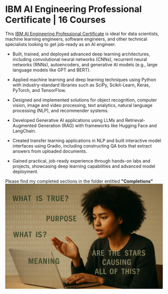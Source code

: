 # IBM AI Engineering Professional Certificate | 16 Courses
This [IBM AI Engineering Professional Certificate](https://www.coursera.org/professional-certificates/ibm-generative-ai-engineering) is ideal for data scientists, machine learning engineers, software engineers, and other technical specialists looking to get job-ready as an AI engineer.

- Built, trained, and deployed advanced deep learning architectures, including convolutional neural networks (CNNs), recurrent neural networks (RNNs), autoencoders, and generative AI models (e.g., large language models like GPT and BERT).

- Applied machine learning and deep learning techniques using Python with industry-standard libraries such as SciPy, Scikit-Learn, Keras, PyTorch, and TensorFlow.

- Designed and implemented solutions for object recognition, computer vision, image and video processing, text analytics, natural language processing (NLP), and recommender systems.

- Developed Generative AI applications using LLMs and Retrieval-Augmented Generation (RAG) with frameworks like Hugging Face and LangChain.

- Created transfer learning applications in NLP and built interactive model interfaces using Gradio, including constructing QA bots that extract answers from uploaded documents.

- Gained practical, job-ready experience through hands-on labs and projects, showcasing deep learning capabilities and advanced model deployment.

Please find my completed sections in the folder entitled <b>"Completions"</b>
![alt text](https://github.com/sobcza11/GenAI/blob/main/GenAI%20Engineering/_supporting/ibm_genai_photo.png)
